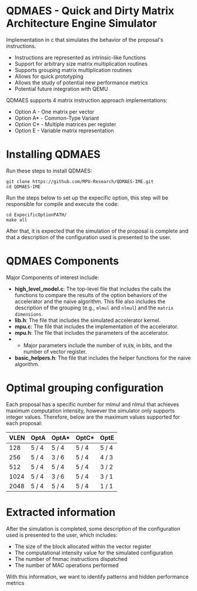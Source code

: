 # QDMAES - Quick and Dirty Matrix Architecture Engine Simulator

Implementation in c that simulates the behavior of the proposal's instructions.
* Instructions are represented as intrinsic-like functions
* Support for arbitrary size matrix multiplication routines
* Supports grouping matrix multiplication routines
* Allows for quick prototyping
* Allows the study of potential new performance metrics
* Potential future integration with QEMU


QDMAES supports 4 matrix instruction approach implementations:
* Option A - One matrix per vector
* Option A* - Common-Type Variant
* Option C* - Multiple matrices per register
* Option E - Variable matrix representation


# Installing QDMAES

Run these steps to install QDMAES:  
```
git clone https://github.com/MPU-Research/QDMAES-IME.git
cd QDMAES-IME
```

Run the steps below to set up the expecific option, this step will be responsible for compile and execute the code:
```
cd ExpecificOptionPATH/
make all
```

After that, it is expected that the simulation of the proposal is complete and that a description of the configuration used is presented to the user.

# QDMAES Components

Major Components of interest include:

* **high_level_model.c**: The top-level file that includes the calls the functions to compare the results of the option behaviors of the accelerator and the naive algorithm. This file also includes the description of the grouping (e.g., ```mlmul``` and ```nlmul```) and the ```matrix dimensions```.
* **lib.h**: The file that includes the simulated accelerator kernel.
* **mpu.c**: The file that includes the implementation of the accelerator.
* **mpu.h**: The file that includes the parameters of the accelerator.
* * Major parameters include the number of ```VLEN```, in bits, and the number of vector register.
* **basic_helpers.h**: The file that includes the helper functions for the naive algorithm.
 

# Optimal grouping configuration

Each proposal has a specific number for mlmul and nlmul that achieves maximum computation intensity, however the simulator only supports integer values. Therefore, below are the maximum values ​​supported for each proposal:


| VLEN | OptA | OptA* | OptC* | OptE |
| ------------- | ------------- | ------------- | ------------- | ------------- |
| 128 | 5 / 4 | 5 / 4 | 5 / 4 | 5 / 4 |
| 256 | 5 / 4 | 3 / 6 | 5 / 4 | 4 / 3 |
| 512 | 5 / 4 | 5 / 4 | 5 / 4 | 3 / 2 |
| 1024 | 5 / 4 | 3 / 6 | 5 / 4 | 3 / 1 |
| 2048 | 5 / 4 | 5 / 4 | 5 / 4 | 1 / 1 |

# Extracted information

After the simulation is completed, some description of the configuration used is presented to the user, which includes:
* The size of the block allocated within the vector register
* The computational intensity value for the simulated configuration
* The number of fmmac instructions dispatched
* The number of MAC operations performed

With this information, we want to identify patterns and hidden performance metrics
